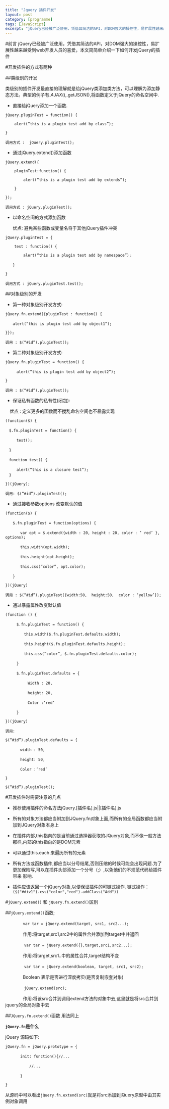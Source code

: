 ```yaml
---
title: "Jquery 插件开发"
layout: post
category: [programme]
tags: [JavaScript]
excerpt: "jQuery已经被广泛使用，凭借其简洁的API，对DOM强大的操控性，易扩展性越来越受到web开发人员的喜爱。本文简简单介绍一下如何开发jQuery的插件"
---
```


#前言
jQuery已经被广泛使用，凭借其简洁的API，对DOM强大的操控性，易扩展性越来越受到web开发人员的喜爱，本文简简单介绍一下如何开发jQuery的插件

#开发插件的方式有两种

##类级别的开发

类级别的插件开发最直接的理解就是给jQuery类添加类方法，可以理解为添加静态方法。典型的例子有$.AJAX(),$.getJSON(),将函数定义于jQuery的命名空间中.

*  直接给jQuery添加一个函数.

```
jQuery.pluginTest = function() {

	alert(“this is a plugin test add by class”);

}

调用方式 :  jQuery.pluginTest();
```


*  通过jQuery.extend()添加函数

```
jQuery.extend({

	pluginTest:function() {

		alert(“this is a plugin test add by extends”);

	}

});

调用方式 : jQuery.pluginTest();
```


*  以命名空间的方式添加函数

	优点: 避免某些函数或变量名将于其他jQuery插件冲突

```
jQuery.pluginTest = {

	test : function() {

		alert(“this is a plugin test add by namespace”);

　　}

}

调用方式 : jQuery.pluginTest.test();
```

##对象级别的开发

* 第一种对象级别开发方式:

```
jQuery.fn.extend({pluginTest : function() {

　　alert(“this is plugin test add by object1”);

}});

调用 : $(“#id”).pluginTest();
```

* 第二种对象级别开发方式:

```
jQuery.fn.pluginTest = function() {

　　　alert(“this is plugin test add by object2”);

}

调用 : $(“#id”).pluginTest();
```

* 保证私有函数的私有性(闭包):

　优点 : 定义更多的函数而不搅乱命名空间也不暴露实现

```
(function($) {

　$.fn.pluginTest = function() {

　　　test();

　}

　function test() {

　　　alert(“this is a closure test”);
　}

})(jQuery);

调用: $(“#id”).pluginTest();
```

* 通过接收参数options 改变默认的值

```
(function($) {

　　$.fn.pluginTest = function(options) {

　　　　var opt = $.extend({width : 20, height : 20, color : ’ red’ }, options);

　　　　this.width(opt.width);

　　　　this.height(opt.height);

　　　　this.css(“color”, opt.color);

　　}

})(jQuery)

调用 : $(“#id”).pluginTest({width:50,  height:50,  color : ‘yellow’});
```

* 通过暴露属性改变默认值

```
(function () {

　　　$.fn.pluginTest = function() {

　　　　　this.width($.fn.pluginTest.defaults.width);

　　　　　this.height($.fn.pluginTest.defaults.height);

　　　　　this.css(“color”, $.fn.pluginTest.defaults.color);

　　　}

　　　$.fn.pluginTest.defaults = {

　　　　　　Width : 20,

　　　　　　height: 20,

　　　　　　Color :‘red’ 

　　　}

})(jQuery)

调用: 

$(“#id”).pluginTest.defaults = {

　　　　width : 50,

　　　　height: 50,

　　　　Color :‘red’

}

$(“#id”).pluginTest();
```
 

 

#开发插件时需要注意的几点

* 推荐使用插件的命名方法jQuery.[插件名].js||[插件名].js

* 所有的对象方法都应当附加到JQuery.fn对象上面,而所有的全局函数都应当附加到JQuery对象本身上

* 在插件内部,this指向的是当前通过选择器获取的JQuery对象,而不像一般方法那样,内部的this指向的是DOM元素

* 可以通过this.each 来遍历所有的元素 

* 所有方法或函数插件,都应当以分号结尾,否则压缩的时候可能会出现问题.为了更加保险写,可以在插件头部添加一个分号（;）,以免他们的不规范代码给插件带来 影响.

* 插件应该返回一个jQuery对象,以便保证插件的可链式操作. 链式操作：`($("#div1").css("color","red").addClass("Add"))`

 

 

#`jQuery.extend()` 和 `jQuery.fn.extend()`区别

##`jQuery.extend()`函数;

　　　　``var tar = jQuery.extend(target, src1, src2...);``

　　　　作用:将target,src1,src2中的属性合并添加到target中并返回

　　　　
		``var tar = jQuery.extend({},target,src1,src2...);``

　　　　作用:将target,src1..中的属性合并,target结构不变

　　　　
		``var tar = jQuery.extend(boolean, target, src1, src2);``

　　　　Boolean 表示是否进行深度拷贝(是否复制嵌套对象)

　　　　
		``jQuery.extend(src);``

　　　　作用:将该src合并到调用extend方法的对象中去,这里就是将src合并到jquery的全局对象中去

 

##`JQuery.fn.extend()`函数 用法同上

__`jQuery.fn`是什么__


jQuery 源码如下\:


```
jQuery.fn = jQuery.prototype = {

　　　　init: function(){//...

	　　　　//...

　　　　}

}
```

从源码中可以看出`jQuery.fn.extend(src)`就是将src添加到jQuery原型中由其实例对象调用

